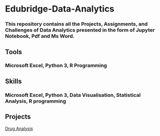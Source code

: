 # Edubridge-Data-Analytics
### This repository contains all the Projects, Assignments, and Challenges of Data Analytics presented in the form of Jupyter Notebook, Pdf and Ms Word.
## Tools
### Microsoft Excel, Python 3, R Programming
## Skills
### Microsoft Excel, Python 3, Data Visualisation, Statistical Analysis, R programming
## Projects
[Drug Analysis](https://github.com/ShaimaAsharaf/Edubridge-Data-Analytics/tree/main/Final%20Project/Drug%20Analysis)
